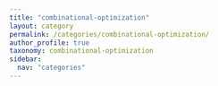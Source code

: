 ```yaml
---
title: "combinational-optimization"
layout: category
permalink: /categories/combinational-optimization/
author_profile: true
taxonomy: combinational-optimization
sidebar:
  nav: "categories"
---
```

